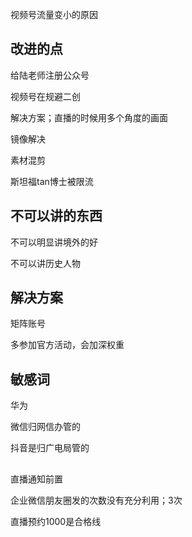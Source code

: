 视频号流量变小的原因

## 改进的点
给陆老师注册公众号


视频号在规避二创

解决方案；直播的时候用多个角度的画面

镜像解决

素材混剪

斯坦福tan博士被限流


## 不可以讲的东西

不可以明显讲境外的好

不可以讲历史人物


## 解决方案

矩阵账号

多参加官方活动，会加深权重

## 敏感词
华为


微信归网信办管的


抖音是归广电局管的


## 

直播通知前置

企业微信朋友圈发的次数没有充分利用；3次


直播预约1000是合格线